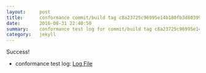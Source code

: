 ```yaml
---
layout:     post
title:      conformance commit/build tag c8a23725c96995e14b180fb3d803992acd9a61d8
date:       2016-08-31 22:40:50
summary:    conformance test log for commit/build tag c8a23725c96995e14b180fb3d803992acd9a61d8.
category:   jekyll
---
```


Success!

- conformance test log: [Log File](http://s3-us-west-2.amazonaws.com/kraken-e2e-logs/conformance/1/build-log.txt)
